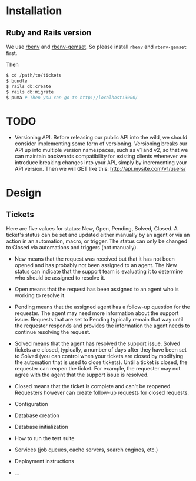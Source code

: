# Installation
## Ruby and Rails version
We use [rbenv](https://github.com/rbenv/rbenv) and [rbenv-gemset](https://github.com/jf/rbenv-gemset).
So please install `rbenv` and `rbenv-gemset` first.

Then 
```bash
$ cd /path/to/tickets
$ bundle
$ rails db:create
$ rails db:migrate
$ puma # Then you can go to http://localhost:3000/
```

# TODO
* Versioning API. Before releasing our public API into the wild, we should consider implementing some form of versioning. Versioning breaks our API up into multiple version namespaces, such as v1 and v2, so that we can maintain backwards compatibility for existing clients whenever we introduce breaking changes into your API, simply by incrementing your API version.
Then we will GET like this: http://api.mysite.com/v1/users/




# Design
## Tickets
Here are five values for status: New, Open, Pending, Solved, Closed. A ticket's status can be set and updated either manually by an agent or via an action in an automation, macro, or trigger. The status can only be changed to Closed via automations and triggers (not manually).

* New means that the request was received but that it has not been opened and has probably not been assigned to an agent. The New status can indicate that the support team is evaluating it to determine who should be assigned to resolve it.

* Open means that the request has been assigned to an agent who is working to resolve it.

* Pending means that the assigned agent has a follow-up question for the requester. The agent may need more information about the support issue. Requests that are set to Pending typically remain that way until the requester responds and provides the information the agent needs to continue resolving the request.

* Solved means that the agent has resolved the support issue. Solved tickets are closed, typically, a number of days after they have been set to Solved (you can control when your tickets are closed by modifying the automation that is used to close tickets). Until a ticket is closed, the requester can reopen the ticket. For example, the requester may not agree with the agent that the support issue is resolved.

* Closed means that the ticket is complete and can't be reopened. Requesters however can create follow-up requests for closed requests.



* Configuration

* Database creation

* Database initialization

* How to run the test suite

* Services (job queues, cache servers, search engines, etc.)

* Deployment instructions

* ...
